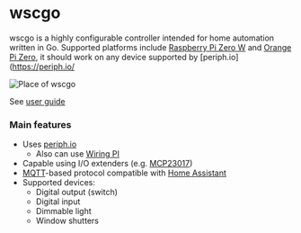 # wscgo

wscgo is a highly configurable controller intended for home automation written in Go. Supported 
platforms include [Raspberry Pi Zero W](https://www.raspberrypi.org/products/raspberry-pi-zero-w/) 
and [Orange Pi Zero](http://www.orangepi.org/orangepizero/), it should work on any device supported by [periph.io](https://periph.io/

![Place of wscgo](https://raw.githubusercontent.com/wiki/balazsgrill/wscgo/place-of-wscgo.png)

See [user guide](https://github.com/balazsgrill/wscgo/wiki/User-guide)

### Main features

* Uses [periph.io](https://periph.io/)
  * Also can use [Wiring PI](http://wiringpi.com/)
* Capable using I/O extenders (e.g. [MCP23017](https://www.microchip.com/wwwproducts/en/MCP23017))
* [MQTT](http://mqtt.org/)-based protocol compatible with [Home Assistant](https://www.home-assistant.io/integrations/mqtt/) 
* Supported devices:
  * Digital output (switch)
  * Digital input
  * Dimmable light
  * Window shutters
